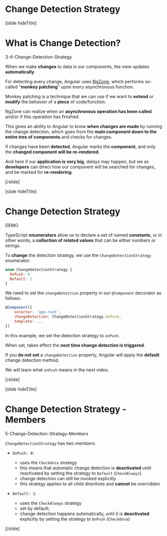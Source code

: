 # Change Detection Strategy

[slide hideTitle]

# What is Change Detection?

3-4-Change-Detection-Strategy

When we make **changes** to data in our components, the view updates **automatically**.

For detecting every change, Angular uses [NgZone](https://angular.io/guide/zone), which performs so-called "**monkey patching**" upon every asynchronous function.

Monkey patching is a technique that we can use if we want to **extend** or **modify** the behavior of a **piece** of code/function.

NgZone can realize when an **asynchronous operation has been called** and/or if this operation has finished. 

This gives an ability to Angular to know **when changes are made** by running the change detection, which goes from the **main component down to the entire tree of components** and checks for changes.

If changes have been **detected**, Angular marks the **component**, and only the **changed component will be re-rendered**.

And here if our **application is very big**, delays may happen, but we as **developers** can direct how our component will be searched for changes, and be marked for **re-rendering**.

[/slide]

[slide hideTitle]

# Change Detection Strategy

DEMO

TypeScript **enumerators** allow us to declare a set of named **constants**, or in other words, a **collection of related values** that can be either numbers or strings.

To **change** the detection strategy, we use the `ChangeDetectionStrategy` enumerator:

```js
enum ChangeDetectionStrategy {
  OnPush: 0
  Default: 1
}
```

We need to set the `changeDetection` property in our `@Component` decorator as follows:

```js
@Component({
    selector: 'app-root',
    changeDetection: ChangeDetectionStrategy.OnPush,
    template: ...
})
```

In this example, we set the detection strategy to `onPush`.

When set, takes effect the **next time change detection is triggered**.

If you **do not set** a `changeDetection` property, Angular will apply the **default** change detection method.

We will learn what `onPush` means in the next video.


[/slide]

[slide hideTitle]

# Change Detection Strategy - Members

5-Change-Detection-Strategy-Members

`ChangeDetectionStrategy` has two members:

- `OnPush: 0`:
  - uses the `CheckOnce` strategy
  - this means that automatic change detection is **deactivated** until reactivated by setting the strategy to `Default` (`CheckAlways`)
  - change detection can still be invoked explicitly
  - this strategy applies to all child directives and **cannot** be overridden
  
- `Default: 1`:
  - uses the `CheckAlways` strategy
  - set by default;
  - change detection happens automatically, until it is **deactivated** explicitly by setting the strategy to `OnPush` (`CheckOnce`)


[/slide]